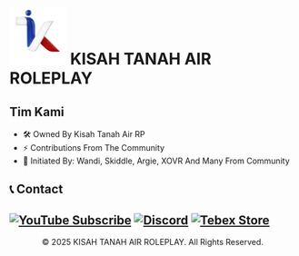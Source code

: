# <img src="images/logo.png" alt="KitaRP Logo" width="100"/> KISAH TANAH AIR ROLEPLAY

## Tim Kami

- 🛠️ Owned By Kisah Tanah Air RP
- ⚡ Contributions From The Community
- 🔧 Initiated By: Wandi, Skiddle, Argie, XOVR And Many From Community

## 📞 Contact

[![YouTube Subscribe](https://img.shields.io/badge/YouTube-Subscribe-red?style=for-the-badge&logo=youtube)](https://www.youtube.com/@kisahtanahairrp)
[![Discord](https://img.shields.io/badge/Discord-Join-blue?style=for-the-badge&logo=discord)](https://discord.gg/kitarp)
[![Tebex Store](https://img.shields.io/badge/Tebex-Store-green?style=for-the-badge&logo=shopify)](https://kitarp2025.tebex.io/)
---

<p align="center">© 2025 KISAH TANAH AIR ROLEPLAY. All Rights Reserved.</p>
